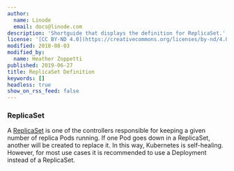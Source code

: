 ```yaml
---
author:
  name: Linode
  email: docs@linode.com
description: 'Shortguide that displays the definition for ReplicaSet.'
license: '[CC BY-ND 4.0](https://creativecommons.org/licenses/by-nd/4.0)'
modified: 2018-08-03
modified_by:
  name: Heather Zoppetti
published: 2019-06-27
title: ReplicaSet Definition
keywords: []
headless: true
show_on_rss_feed: false
---
```


### ReplicaSet

A [ReplicaSet](https://kubernetes.io/docs/reference/generated/kubernetes-api/v1.13/#replicaset-v1-apps) is one of the controllers responsible for keeping a given number of replica Pods running. If one Pod goes down in a ReplicaSet, another will be created to replace it. In this way, Kubernetes is self-healing. However, for most use cases it is recommended to use a Deployment instead of a ReplicaSet.